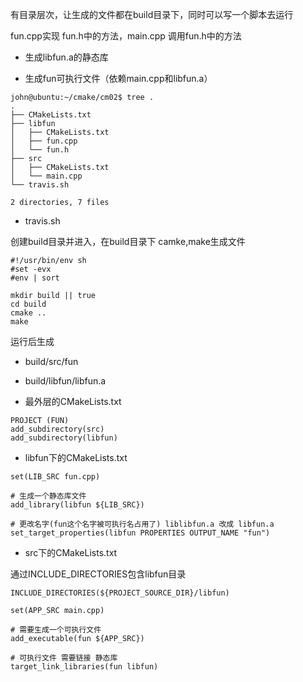 
有目录层次，让生成的文件都在build目录下，同时可以写一个脚本去运行


fun.cpp实现 fun.h中的方法，main.cpp 调用fun.h中的方法

* 生成libfun.a的静态库

* 生成fun可执行文件（依赖main.cpp和libfun.a）

```
john@ubuntu:~/cmake/cm02$ tree .
.
├── CMakeLists.txt
├── libfun
│   ├── CMakeLists.txt
│   ├── fun.cpp
│   └── fun.h
├── src
│   ├── CMakeLists.txt
│   └── main.cpp
└── travis.sh

2 directories, 7 files

```

* travis.sh

创建build目录并进入，在build目录下 camke,make生成文件

```
#!/usr/bin/env sh
#set -evx
#env | sort

mkdir build || true
cd build
cmake ..
make

```

运行后生成

* build/src/fun

* build/libfun/libfun.a


* 最外层的CMakeLists.txt

```
PROJECT (FUN)
add_subdirectory(src)
add_subdirectory(libfun)

```

* libfun下的CMakeLists.txt

```
set(LIB_SRC fun.cpp)

# 生成一个静态库文件
add_library(libfun ${LIB_SRC})

# 更改名字(fun这个名字被可执行名占用了) liblibfun.a 改成 libfun.a
set_target_properties(libfun PROPERTIES OUTPUT_NAME "fun")

```


* src下的CMakeLists.txt

通过INCLUDE_DIRECTORIES包含libfun目录
```
INCLUDE_DIRECTORIES(${PROJECT_SOURCE_DIR}/libfun)

set(APP_SRC main.cpp)

# 需要生成一个可执行文件
add_executable(fun ${APP_SRC})

# 可执行文件 需要链接 静态库
target_link_libraries(fun libfun)
```